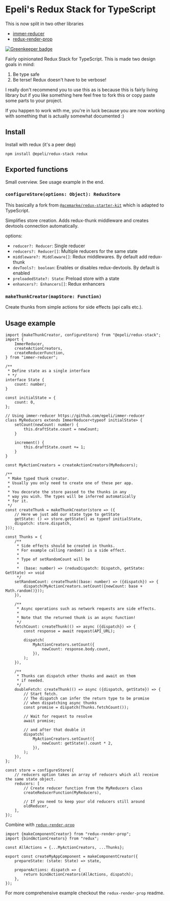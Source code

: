 # Epeli's Redux Stack for TypeScript

This is now split in two other libraries

-   [immer-reducer](https://github.com/epeli/immer-reducer)
-   [redux-render-prop](https://github.com/epeli/redux-render-prop)

[![Greenkeeper badge](https://badges.greenkeeper.io/epeli/redux-stack.svg)](https://greenkeeper.io/)

Fairly opinionated Redux Stack for TypeScript. This is made two design goals in mind:

1.  Be type safe
2.  Be terse! Redux doesn't have to be verbose!

I really don't recommend you to use this as is because this is fairly living library but if you like something here feel free to fork this or copy paste some parts to your project.

If you happen to work with me, you're in luck because you are now working with something that is actually somewhat documented :)

## Install

Install with redux (it's a peer dep)

    npm install @epeli/redux-stack redux

## Exported functions

Small overview. See usage example in the end.

### `configureStore(options: Object): ReduxStore`

This basically a fork from [`@acemarke/redux-starter-kit`][starter] which is adapted to TypeScript.

Simplifies store creation. Adds redux-thunk middleware and creates devtools connection automatically.

[starter]: https://github.com/markerikson/redux-starter-kit

options:

-   `reducer?: Reducer`: Single reducer
-   `reducers?: Reducer[]`: Multiple reducers for the same state
-   `middleware?: Middleware[]`: Redux middlewares. By default add redux-thunk
-   `devTools?: boolean`: Enables or disables redux-devtools. By default is enabled
-   `preloadedState?: State`: Preload store with a state
-   `enhancers?: Enhancers[]`: Redux enhancers

### `makeThunkCreator(mapStore: Function)`

Create thunks from simple actions for side effects (api calls etc.).

## Usage example

```tsx
import {makeThunkCreator, configureStore} from "@epeli/redux-stack";
import {
    ImmerReducer,
    createActionCreators,
    createReducerFunction,
} from "immer-reducer";

/**
 * Define state as a single interface
 * */
interface State {
    count: number;
}

const initialState = {
    count: 0,
};

// Using immer-reducer https://github.com/epeli/immer-reducer
class MyReducers extends ImmerReducer<typeof initialState> {
    setCount(newCount: number) {
        this.draftState.count = newCount;
    }

    increment() {
        this.draftState.count += 1;
    }
}

const MyActionCreators = createActionCreators(MyReducers);

/**
 * Make typed thunk creator.
 * Usually you only need to create one of these per app.
 *
 * You decorate the store passed to the thunks in any
 * way you wish. The types will be inferred automatically
 * for it.
 */
const createThunk = makeThunkCreator(store => ({
    // Here we just add our state type to getState
    getState: () => store.getState() as typeof initialState,
    dispatch: store.dispatch,
}));

const Thunks = {
    /**
     * Side effects should be created in thunks.
     * For example calling random() is a side effect.
     *
     * Type of setRandomCount will be
     *
     *  (base: number) => (reduxDispatch: Dispatch, getState: GetState) => void
     */
    setRandomCount: createThunk((base: number) => ({dispatch}) => {
        dispatch(MyActionCreators.setCount({newCount: base + Math.random()}));
    }),

    /**
     * Async operations such as network requests are side effects.
     *
     * Note that the returned thunk is an async function!
     */
    fetchCount: createThunk(() => async ({dispatch}) => {
        const response = await request(API_URL);

        dispatch(
            MyActionCreators.setCount({
                newCount: response.body.count,
            }),
        );
    }),

    /**
     * Thunks can dispatch other thunks and await on them
     * if needed.
     */
    doubleFetch: createThunk(() => async ({dispatch, getState}) => {
        // Start fetch.
        // The dispatch can infer the return type to be promise
        // when dispatching async thunks
        const promise = dispatch(Thunks.fetchCount());

        // Wait for request to resolve
        await promise;

        // and after that double it
        dispatch(
            MyActionCreators.setCount({
                newCount: getState().count * 2,
            }),
        );
    }),
};

const store = configureStore({
    // reducers option takes an array of reducers which all receive the same state object.
    reducers: [
        // Create reducer function from the MyReducers class
        createReducerFunction(MyReducers),

        // If you need to keep your old reducers still around
        oldReducer,
    ],
});
```

Combine with [`redux-render-prop`][rrp]

```tsx
import {makeComponentCreator} from "redux-render-prop";
import {bindActionCreators} from "redux";

const AllActions = {...MyActionCreators, ...Thunks};

export const createMyAppComponent = makeComponentCreator({
    prepareState: (state: State) => state,

    prepareActions: dispatch => {
        return bindActionCreators(AllActions, dispatch);
    },
});
```

For more comprehensive example checkout the `redux-render-prop` readme.

[rrp]: https://github.com/epeli/redux-render-prop
